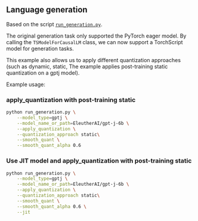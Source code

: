 <!---
Copyright 2023 The HuggingFace Team. All rights reserved.

Licensed under the Apache License, Version 2.0 (the "License");
you may not use this file except in compliance with the License.
You may obtain a copy of the License at

    http://www.apache.org/licenses/LICENSE-2.0

Unless required by applicable law or agreed to in writing, software
distributed under the License is distributed on an "AS IS" BASIS,
WITHOUT WARRANTIES OR CONDITIONS OF ANY KIND, either express or implied.
See the License for the specific language governing permissions and
limitations under the License.
-->

## Language generation

Based on the script [`run_generation.py`](https://github.com/huggingface/transformers/blob/main/examples/pytorch/text-generation/run_generation.py).

The original generation task only supported the PyTorch eager model. By calling the `TSModelForCausalLM` class, we can now support a TorchScript model for generation tasks.

This example also allows us to apply different quantization approaches (such as dynamic, static, The example applies post-training static quantization on a gptj model).

Example usage:
### apply_quantization with post-training static
```bash
python run_generation.py \
    --model_type=gptj \
    --model_name_or_path=EleutherAI/gpt-j-6b \
    --apply_quantization \
    --quantization_approach static\
    --smooth_quant \
    --smooth_quant_alpha 0.6
```

### Use JIT model and apply_quantization with post-training static
```bash
python run_generation.py \
    --model_type=gptj \
    --model_name_or_path=EleutherAI/gpt-j-6b \
    --apply_quantization \
    --quantization_approach static\
    --smooth_quant \
    --smooth_quant_alpha 0.6 \
    --jit
```
